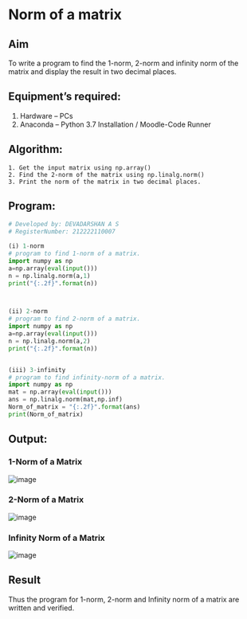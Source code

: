 # Norm of a matrix
## Aim
To write a program to find the 1-norm, 2-norm and infinity norm of the matrix and display the result in two decimal places.
## Equipment’s required:
1.	Hardware – PCs
2.	Anaconda – Python 3.7 Installation / Moodle-Code Runner
## Algorithm:
	1. Get the input matrix using np.array()   
    2. Find the 2-norm of the matrix using np.linalg.norm()
	3. Print the norm of the matrix in two decimal places.
## Program:
```python
# Developed by: DEVADARSHAN A S
# RegisterNumber: 212222110007

(i) 1-norm
# program to find 1-norm of a matrix.
import numpy as np 
a=np.array(eval(input()))
n = np.linalg.norm(a,1)
print("{:.2f}".format(n))



(ii) 2-norm
# program to find 2-norm of a matrix.
import numpy as np 
a=np.array(eval(input()))
n = np.linalg.norm(a,2)
print("{:.2f}".format(n))


(iii) 3-infinity
# program to find infinity-norm of a matrix.
import numpy as np
mat = np.array(eval(input()))
ans = np.linalg.norm(mat,np.inf)
Norm_of_matrix = "{:.2f}".format(ans)
print(Norm_of_matrix)
```
## Output:
### 1-Norm of a Matrix
![image](https://github.com/DEVADARSHAN2/Gaussian/assets/119432150/2438eab7-b0fe-4005-b5c6-0ff204a3adf5)

### 2-Norm of a Matrix
![image](https://github.com/DEVADARSHAN2/Gaussian/assets/119432150/4aed1cee-c240-428f-a017-0e05138945ab)

### Infinity Norm of a Matrix
![image](https://github.com/DEVADARSHAN2/Gaussian/assets/119432150/f3e9b09f-2863-412a-b67e-145e2a64833b)


## Result
Thus the program for 1-norm, 2-norm and Infinity norm of a matrix are written and verified.
